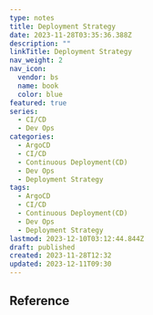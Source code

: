 ```yaml
---
type: notes
title: Deployment Strategy
date: 2023-11-28T03:35:36.388Z
description: ""
linkTitle: Deployment Strategy
nav_weight: 2
nav_icon:
  vendor: bs
  name: book
  color: blue
featured: true
series:
  - CI/CD
  - Dev Ops
categories:
  - ArgoCD
  - CI/CD
  - Continuous Deployment(CD)
  - Dev Ops
  - Deployment Strategy
tags:
  - ArgoCD
  - CI/CD
  - Continuous Deployment(CD)
  - Dev Ops
  - Deployment Strategy
lastmod: 2023-12-10T03:12:44.844Z
draft: published
created: 2023-11-28T12:32
updated: 2023-12-11T09:30
---
```


## Reference
